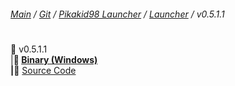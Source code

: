 ###### [Main](https://pikakid98.github.io) / [Git](https://git-pikakid98.github.io) / [Pikakid98 Launcher](https://git-pikakid98.github.io/pikakid98-launcher) / [Launcher](https://git-pikakid98.github.io/launcher/launcher) / v0.5.1.1
<h1></h1>

📂 v0.5.1.1
\
|____📁 [Binary (Windows)](https://github.com/Git-Pikakid98/pikakid98-launcher/releases/download/v0.5.1.1/Pikakid98.Launcher.exe)
\
|____📁 [Source Code](https://github.com/Git-Pikakid98/pikakid98-launcher/releases/download//archive/refs/tags/v0.5.1.1.zip)
